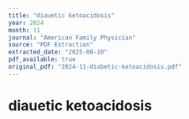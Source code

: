 ```yaml
---
title: "diauetic ketoacidosis"
year: 2024
month: 11
journal: "American Family Physician"
source: "PDF Extraction"
extracted_date: "2025-08-10"
pdf_available: true
original_pdf: "2024-11-diabetic-ketoacidosis.pdf"
---
```


# diauetic ketoacidosis

